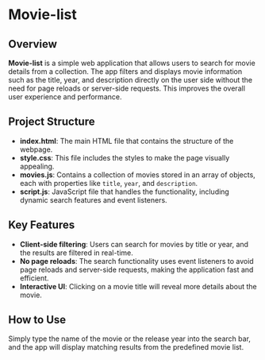 # Movie-list

## Overview

**Movie-list** is a simple web application that allows users to search for movie details from a collection. The app filters and displays movie information such as the title, year, and description directly on the user side without the need for page reloads or server-side requests. This improves the overall user experience and performance.

## Project Structure

- **index.html**: The main HTML file that contains the structure of the webpage.
- **style.css**: This file includes the styles to make the page visually appealing.
- **movies.js**: Contains a collection of movies stored in an array of objects, each with properties like `title`, `year`, and `description`.
- **script.js**: JavaScript file that handles the functionality, including dynamic search features and event listeners.

## Key Features

- **Client-side filtering**: Users can search for movies by title or year, and the results are filtered in real-time.
- **No page reloads**: The search functionality uses event listeners to avoid page reloads and server-side requests, making the application fast and efficient.
- **Interactive UI**: Clicking on a movie title will reveal more details about the movie.

## How to Use

Simply type the name of the movie or the release year into the search bar, and the app will display matching results from the predefined movie list.

